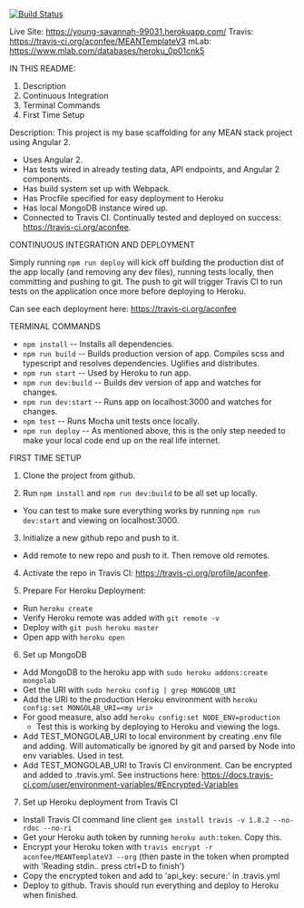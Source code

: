 [![Build Status](https://travis-ci.org/aconfee/MEANTemplateV3.svg?branch=master)](https://travis-ci.org/aconfee/MEANTemplateV3)

Live Site: https://young-savannah-99031.herokuapp.com/
Travis: https://travis-ci.org/aconfee/MEANTemplateV3
mLab: https://www.mlab.com/databases/heroku_0p01cnk5

IN THIS README:
  1. Description
  2. Continuous Integration
  3. Terminal Commands
  4. First Time Setup

Description:
This project is my base scaffolding for any MEAN stack project using Angular 2.
- Uses Angular 2.
- Has tests wired in already testing data, API endpoints, and Angular 2 components.
- Has build system set up with Webpack.
- Has Procfile specified for easy deployment to Heroku
- Has local MongoDB instance wired up.
- Connected to Travis CI. Continually tested and deployed on success: https://travis-ci.org/aconfee.

CONTINUOUS INTEGRATION AND DEPLOYMENT

Simply running `npm run deploy` will kick off building the production dist of the app locally (and removing any dev files), running tests locally, then committing and pushing to git. The push to git will trigger Travis CI to run tests on the application once more before deploying to Heroku.

Can see each deployment here: https://travis-ci.org/aconfee

TERMINAL COMMANDS

- `npm install` -- Installs all dependencies.
- `npm run build` -- Builds production version of app. Compiles scss and typescript and resolves dependencies. Uglifies and distributes.
- `npm run start` -- Used by Heroku to run app.
- `npm run dev:build` -- Builds dev version of app and watches for changes.
- `npm run dev:start` -- Runs app on localhost:3000 and watches for changes.
- `npm test` -- Runs Mocha unit tests once locally.
- `npm run deploy` -- As mentioned above, this is the only step needed to make your local code end up on the real life internet.


FIRST TIME SETUP

1. Clone the project from github.

2. Run `npm install` and `npm run dev:build` to be all set up locally.
  - You can test to make sure everything works by running `npm run dev:start` and viewing on localhost:3000.

3. Initialize a new github repo and push to it.
  - Add remote to new repo and push to it. Then remove old remotes.

4. Activate the repo in Travis CI: https://travis-ci.org/profile/aconfee.

5. Prepare For Heroku Deployment:
  - Run `heroku create`
  - Verify Heroku remote was added with `git remote -v`
  - Deploy with `git push heroku master`
  - Open app with `heroku open`

6. Set up MongoDB
  - Add MongoDB to the heroku app with `sudo heroku addons:create mongolab`
  - Get the URI with `sudo heroku config | grep MONGODB_URI`
  - Add the URI to the production Heroku environment with `heroku config:set MONGOLAB_URI=<my uri>`
  - For good measure, also add `heroku config:set NODE_ENV=production`
    - Test this is working by deploying to Heroku and viewing the logs.
  - Add TEST_MONGOLAB_URI to local environment by creating .env file and adding. Will automatically be ignored by git and parsed by Node into env variables. Used in test.
  - Add TEST_MONGOLAB_URI to Travis CI environment. Can be encrypted and added to .travis.yml. See instructions here: https://docs.travis-ci.com/user/environment-variables/#Encrypted-Variables

7. Set up Heroku deployment from Travis CI
  - Install Travis CI command line client `gem install travis -v 1.8.2 --no-rdoc --no-ri`
  - Get your Heroku auth token by running `heroku auth:token`. Copy this.
  - Encrypt your Heroku token with `travis encrypt -r aconfee/MEANTemplateV3 --org` (then paste in the token when prompted with 'Reading stdin.. press ctrl+D to finish')
  - Copy the encrypted token and add to 'api_key: secure:' in .travis.yml
  - Deploy to github. Travis should run everything and deploy to Heroku when finished.
